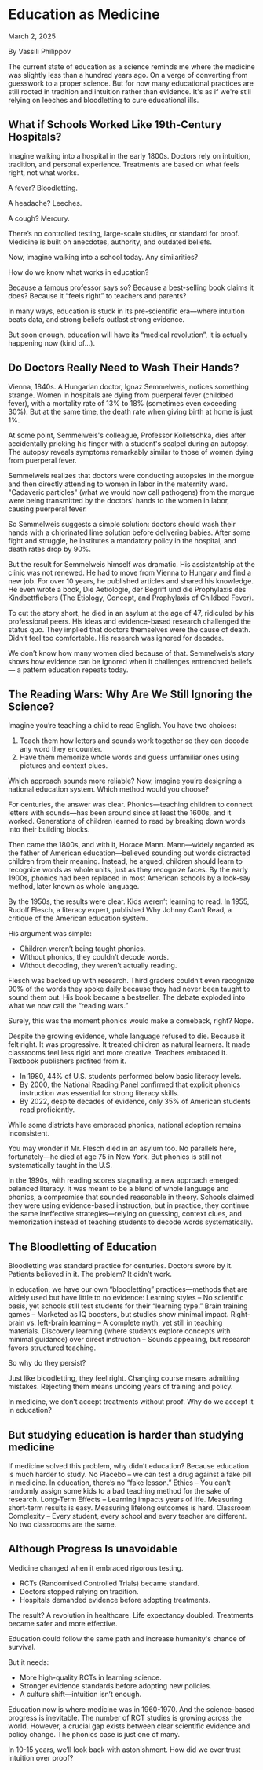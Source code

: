 # Education as Medicine
March 2, 2025

By Vassili Philippov

The current state of education as a science reminds me where the medicine was slightly less than a hundred years ago.
On a verge of converting from guesswork to a proper science.
But for now many educational practices are still rooted in tradition and intuition rather than evidence. 
It's as if we're still relying on leeches and bloodletting to cure educational ills.
 
## What if Schools Worked Like 19th-Century Hospitals?

Imagine walking into a hospital in the early 1800s. 
Doctors rely on intuition, tradition, and personal experience. 
Treatments are based on what feels right, not what works.
 
A fever? Bloodletting.

A headache? Leeches.

A cough? Mercury.
 
There’s no controlled testing, large-scale studies, or standard for proof. 
Medicine is built on anecdotes, authority, and outdated beliefs.
 
Now, imagine walking into a school today. 
Any similarities? 

How do we know what works in education?
 
Because a famous professor says so? Because a best-selling book claims it does? Because it “feels right” to teachers and parents?
 
In many ways, education is stuck in its pre-scientific era—where intuition beats data, and strong beliefs outlast strong evidence.
 
But soon enough, education will have its “medical revolution”, it is actually happening now (kind of...).
 
## Do Doctors Really Need to Wash Their Hands?
 
Vienna, 1840s. A Hungarian doctor, Ignaz Semmelweis, notices something strange. 
Women in hospitals are dying from puerperal fever (childbed fever), with a mortality rate of 13% to 18% (sometimes even exceeding 30%). 
But at the same time, the death rate when giving birth at home is just 1%.
 
At some point, Semmelweis's colleague, Professor Kolletschka, dies after accidentally pricking his finger with a student's scalpel during an autopsy. The autopsy reveals symptoms remarkably similar to those of women dying from puerperal fever.
 
Semmelweis realizes that doctors were conducting autopsies in the morgue and then directly attending to women in labor in the maternity ward. 
"Cadaveric particles" (what we would now call pathogens) from the morgue were being transmitted by the doctors' hands to the women in labor, 
causing puerperal fever.
 
So Semmelweis suggests a simple solution: doctors should wash their hands with a chlorinated lime solution before delivering babies. 
After some fight and struggle, he institutes a mandatory policy in the hospital, and death rates drop by 90%.
 
But the result for Semmelweis himself was dramatic. His assistantship at the clinic was not renewed. 
He had to move from Vienna to Hungary and find a new job. 
For over 10 years, he published articles and shared his knowledge. 
He even wrote a book, Die Aetiologie, der Begriff und die Prophylaxis des Kindbettfiebers 
(The Etiology, Concept, and Prophylaxis of Childbed Fever).
 
To cut the story short, he died in an asylum at the age of 47, ridiculed by his professional peers.
His ideas and evidence-based research challenged the status quo. 
They implied that doctors themselves were the cause of death. 
Didn’t feel too comfortable. His research was ignored for decades.
 
We don’t know how many women died because of that.
Semmelweis’s story shows how evidence can be ignored when it challenges entrenched beliefs — a pattern education repeats today.
 
## The Reading Wars: Why Are We Still Ignoring the Science?
 
Imagine you’re teaching a child to read English. You have two choices:

1. Teach them how letters and sounds work together so they can decode any word they encounter.
2. Have them memorize whole words and guess unfamiliar ones using pictures and context clues.
 
Which approach sounds more reliable? 
Now, imagine you’re designing a national education system. 
Which method would you choose?
 
For centuries, the answer was clear. 
Phonics—teaching children to connect letters with sounds—has been around since at least the 1600s, and it worked. 
Generations of children learned to read by breaking down words into their building blocks.
 
Then came the 1800s, and with it, Horace Mann. 
Mann—widely regarded as the father of American education—believed sounding out words distracted children from their meaning. 
Instead, he argued, children should learn to recognize words as whole units, just as they recognize faces. 
By the early 1900s, phonics had been replaced in most American schools by a look-say method, later known as whole language.
 
By the 1950s, the results were clear. 
Kids weren’t learning to read. 
In 1955, Rudolf Flesch, a literacy expert, published Why Johnny Can’t Read, a critique of the American education system.
 
His argument was simple:
* Children weren’t being taught phonics.
* Without phonics, they couldn’t decode words.
* Without decoding, they weren’t actually reading.

Flesch was backed up with research. 
Third graders couldn’t even recognize 90% of the words they spoke daily because they had never been taught to sound them out. 
His book became a bestseller. 
The debate exploded into what we now call the “reading wars.”
 
Surely, this was the moment phonics would make a comeback, right?
Nope.
 
Despite the growing evidence, whole language refused to die. 
Because it felt right. 
It was progressive. 
It treated children as natural learners. 
It made classrooms feel less rigid and more creative. 
Teachers embraced it. 
Textbook publishers profited from it.
* In 1980, 44% of U.S. students performed below basic literacy levels.
* By 2000, the National Reading Panel confirmed that explicit phonics instruction was essential for strong literacy skills.
* By 2022, despite decades of evidence, only 35% of American students read proficiently.
 
While some districts have embraced phonics, national adoption remains inconsistent.

You may wonder if Mr. Flesch died in an asylum too. No parallels here, fortunately—he died at age 75 in New York. But phonics is still not systematically taught in the U.S.
 
In the 1990s, with reading scores stagnating, a new approach emerged: balanced literacy. 
It was meant to be a blend of whole language and phonics, a compromise that sounded reasonable in theory. 
Schools claimed they were using evidence-based instruction, 
but in practice, they continue the same ineffective strategies—relying on guessing, 
context clues, and memorization instead of teaching students to decode words systematically.
 
## The Bloodletting of Education
 
Bloodletting was standard practice for centuries. Doctors swore by it. Patients believed in it.
The problem? It didn’t work.
 
In education, we have our own “bloodletting” practices—methods that are widely used but have little to no evidence:
Learning styles – No scientific basis, yet schools still test students for their “learning type.”
Brain training games – Marketed as IQ boosters, but studies show minimal impact.
Right-brain vs. left-brain learning – A complete myth, yet still in teaching materials.
Discovery learning (where students explore concepts with minimal guidance) over direct instruction – Sounds appealing, but research favors structured teaching.
 
So why do they persist?
 
Just like bloodletting, they feel right.
Changing course means admitting mistakes.
Rejecting them means undoing years of training and policy.
 
In medicine, we don’t accept treatments without proof. Why do we accept it in education?
 
## But studying education is harder than studying medicine
 
If medicine solved this problem, why didn’t education? Because education is much harder to study.
No Placebo – we can test a drug against a fake pill in medicine. In education, there’s no “fake lesson.”
Ethics – You can’t randomly assign some kids to a bad teaching method for the sake of research.
Long-Term Effects – Learning impacts years of life. Measuring short-term results is easy. Measuring lifelong outcomes is hard.
Classroom Complexity – Every student, every school and every teacher are different. No two classrooms are the same.
 
## Although Progress Is unavoidable
 
Medicine changed when it embraced rigorous testing.
* RCTs (Randomised Controlled Trials) became standard.
* Doctors stopped relying on tradition.
* Hospitals demanded evidence before adopting treatments.
 
The result? A revolution in healthcare. Life expectancy doubled. Treatments became safer and more effective.
 
Education could follow the same path and increase humanity's chance of survival.


But it needs:
* More high-quality RCTs in learning science.
* Stronger evidence standards before adopting new policies.
* A culture shift—intuition isn’t enough.
 
Education now is where medicine was in 1960-1970. 
And the science-based progress is inevitable. 
The number of RCT studies is growing across the world. 
However, a crucial gap exists between clear scientific evidence and policy change. 
The phonics case is just one of many.

In 10-15 years, we’ll look back with astonishment. 
How did we ever trust intuition over proof?